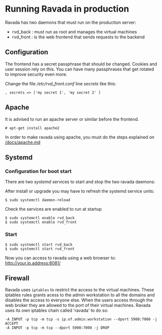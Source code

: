 # Running Ravada in production

Ravada has two daemons that must run on the production server:

- rvd_back : must run as root and manages the virtual machines
- rvd_front : is the web frontend that sends requests to the backend

## Configuration

The frontend has a secret passphrase that should be changed. Cookies
and user session rely on this. You can have many passphrases that
get rotated to improve security even more.

Change the file _/etc/rvd_front.conf_ line _secrets_ like this:

    , secrets => ['my secret 1', 'my secret 2' ]

## Apache

It is advised to run an apache server or similar before the frontend.

    # apt-get install apache2
    
In order to make ravada using apache, you must do the steps explained on [/docs/apache.md](https://github.com/UPC/ravada/blob/master/docs/apache.md)

## Systemd


### Configuration for boot start

There are two _systemd_ services to start and stop the two ravada daemons:

After install or upgrade you may have to refresh the systemd service units:

    $ sudo systemctl daemon-reload

Check the services are enabled to run at startup

    $ sudo systemctl enable rvd_back
    $ sudo systemctl enable rvd_front

### Start

    $ sudo systemctl start rvd_back
    $ sudo systemctl start rvd_front

Now you can access to ravada using a web browser to: http://your.ip.address:8081/

## Firewall

Ravada uses `iptables` to restrict the access to the virtual machines. 
These iptables rules grants acess to the admin workstation to all the domains
and disables the access to everyone else.
When the users access through the web broker they are allowed to the port of
their virtual machines. Ravada uses its own iptables chain called 'ravada' to
do so:

    -A INPUT -p tcp -m tcp -s ip.of.admin.workstation --dport 5900:7000 -j ACCEPT
    -A INPUT -p tcp -m tcp --dport 5900:7000 -j DROP

